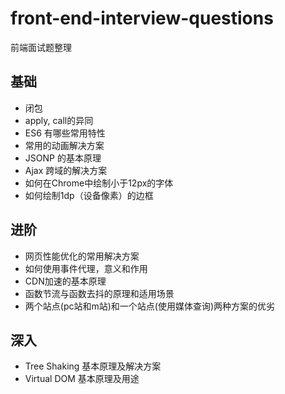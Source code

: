 # front-end-interview-questions
前端面试题整理

## 基础
- 闭包
- apply, call的异同
- ES6 有哪些常用特性
- 常用的动画解决方案
- JSONP 的基本原理
- Ajax 跨域的解决方案
- 如何在Chrome中绘制小于12px的字体
- 如何绘制1dp（设备像素）的边框


## 进阶
- 网页性能优化的常用解决方案
- 如何使用事件代理，意义和作用
- CDN加速的基本原理
- 函数节流与函数去抖的原理和适用场景
- 两个站点(pc站和m站)和一个站点(使用媒体查询)两种方案的优劣


## 深入
- Tree Shaking 基本原理及解决方案
- Virtual DOM 基本原理及用途
